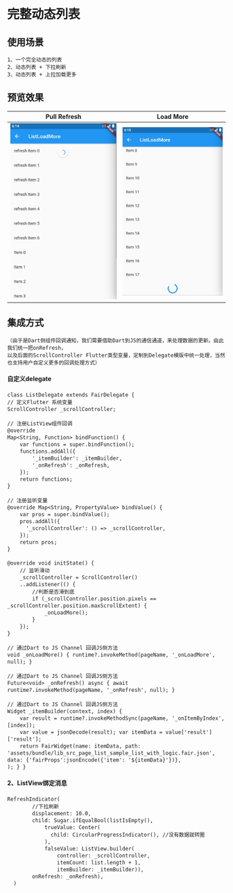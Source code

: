 # 完整动态列表

## 使用场景

    1、一个完全动态的列表
    2、动态列表 + 下拉刷新
    3、动态列表 + 上拉加载更多

## 预览效果

|   Pull Refresh   |    Load More  |
| ---- | ---- |
| ![pullRefresh](./assets/sample_list_pull_refresh.jpg)    |   ![loadMore](./assets/sample_list_load_more.jpg)   |

## 集成方式

    （由于是Dart侧组件回调通知，我们需要借助Dart到JS的通信通道，来处理数据的更新。由此我们统一把onRefresh，
    以及后面的ScrollController Flutter类型变量，定制到Delegate模版中统一处理，当然也支持用户自定义更多的回调处理方式）

#### 自定义delegate

    class ListDelegate extends FairDelegate {
    // 定义Flutter 系统变量
    ScrollController _scrollController;

    // 注册ListView组件回调
    @override
    Map<String, Function> bindFunction() {
        var functions = super.bindFunction();
        functions.addAll({
            '_itemBuilder': _itemBuilder,
            '_onRefresh': _onRefresh,
        });
        return functions;
    }

    // 注册监听变量
    @override Map<String, PropertyValue> bindValue() { 
        var pros = super.bindValue();
        pros.addAll({
          '_scrollController': () => _scrollController,
        });
        return pros;
    }

    @override void initState() { 
        // 监听滑动
        _scrollController = ScrollController()
        ..addListener(() { 
            //判断是否滑到底 
            if (_scrollController.position.pixels == _scrollController.position.maxScrollExtent) {
                _onLoadMore(); 
            } 
        }); 
    }

    // 通过Dart to JS Channel 回调JS侧方法
    void _onLoadMore() { runtime?.invokeMethod(pageName, '_onLoadMore', null); }

    // 通过Dart to JS Channel 回调JS侧方法
    Future<void> _onRefresh() async { await runtime?.invokeMethod(pageName, '_onRefresh', null); }

    // 通过Dart to JS Channel 回调JS侧方法
    Widget _itemBuilder(context, index) { 
        var result = runtime?.invokeMethodSync(pageName, '_onItemByIndex', [index]); 
        var value = jsonDecode(result); var itemData = value['result']['result']; 
        return FairWidget(name: itemData, path: 'assets/bundle/lib_src_page_list_sample_list_with_logic.fair.json', data: {'fairProps':jsonEncode({'item': '${itemData}'})},
    ); } }

#### 2、ListView绑定消息

    RefreshIndicator(
            //下拉刷新
            displacement: 10.0,
            child: Sugar.ifEqualBool(listIsEmpty(),
                trueValue: Center(
                  child: CircularProgressIndicator(), //没有数据就转圈
                ),
                falseValue: ListView.builder(
                    controller: _scrollController,
                    itemCount: list.length + 1,
                    itemBuilder: _itemBuilder)),
            onRefresh: _onRefresh),
      )
 